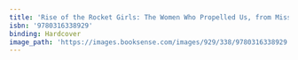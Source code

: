 ```yaml
---
title: 'Rise of the Rocket Girls: The Women Who Propelled Us, from Missiles to the Moon to Mars'
isbn: '9780316338929'
binding: Hardcover
image_path: 'https://images.booksense.com/images/929/338/9780316338929.jpg'
---
```



